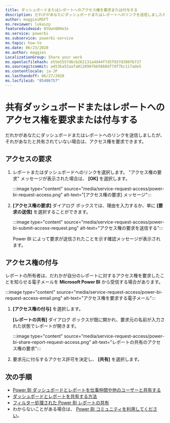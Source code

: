 ```yaml
---
title: ダッシュボードまたはレポートへのアクセス権を要求または付与する
description: だれかがあなたにダッシュボードまたはレポートへのリンクを送信しましたが、あなたと共有していない場合は、アクセス権を要求できます。
author: maggiesMSFT
ms.reviewer: lukaszp
featuredvideoid: 0tUwn8DHo3s
ms.service: powerbi
ms.subservice: powerbi-service
ms.topic: how-to
ms.date: 06/23/2020
ms.author: maggies
LocalizationGroup: Share your work
ms.openlocfilehash: e55e5557d6cb262131a4d44f7d5f937d388fb737
ms.sourcegitcommit: a453ba52aafa012896f665660df7df7bc117ade5
ms.contentlocale: ja-JP
ms.lasthandoff: 06/27/2020
ms.locfileid: "85486757"
---
```

# <a name="request-or-grant-access-to-shared-dashboards-or-reports"></a>共有ダッシュボードまたはレポートへのアクセス権を要求または付与する

だれかがあなたにダッシュボードまたはレポートへのリンクを送信しましたが、それがあなたと共有されていない場合は、アクセス権を要求できます。 

## <a name="request-access"></a>アクセスの要求

1. レポートまたはダッシュボードへのリンクを選択します。 "アクセス権の要求" メッセージが表示された場合は、 **[OK]** を選択します。

    :::image type="content" source="media/service-request-access/power-bi-request-access.png" alt-text="[アクセス権の要求] メッセージ":::

1. **[アクセス権の要求]** ダイアログ ボックスでは、理由を入力するか、単に **[要求の送信]** を選択することができます。

    :::image type="content" source="media/service-request-access/power-bi-submit-access-request.png" alt-text="アクセス権の要求を送信する":::

    Power BI によって要求が送信されたことを示す確認メッセージが表示されます。

## <a name="grant-access"></a>アクセス権の付与

レポートの所有者は、だれかが自分のレポートに対するアクセス権を要求したことを知らせる電子メールを **Microsoft Power BI** から受信する場合があります。

:::image type="content" source="media/service-request-access/power-bi-request-access-email.png" alt-text="アクセス権を要求する電子メール":::

1. **[アクセス権の付与]** を選択します。

    **[レポートの共有]** ダイアログ ボックスが既に開かれ、要求元の名前が入力された状態でレポートが開きます。

    :::image type="content" source="media/service-request-access/power-bi-share-report-request-access.png" alt-text="レポートの共有のアクセス権の要求":::

1. 要求元に付与するアクセス許可を決定し、 **[共有]** を選択します。

## <a name="next-steps"></a>次の手順

- [Power BI ダッシュボードとレポートを仕事仲間や他のユーザーと共有する](service-share-dashboards.md)
- [ダッシュボードとレポートを共有する方法](service-how-to-collaborate-distribute-dashboards-reports.md)
- [フィルター処理された Power BI レポートの共有](service-share-reports.md)
- わからないことがある場合は、 [Power BI コミュニティを利用してください](https://community.powerbi.com/)。
